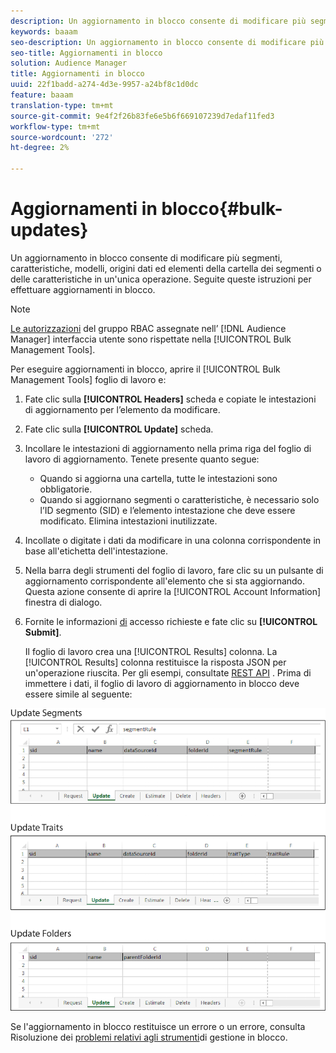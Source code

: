 ```yaml
---
description: Un aggiornamento in blocco consente di modificare più segmenti, caratteristiche, modelli, origini dati ed elementi della cartella dei segmenti o delle caratteristiche in un'unica operazione. Seguite queste istruzioni per effettuare aggiornamenti in blocco.
keywords: baaam
seo-description: Un aggiornamento in blocco consente di modificare più segmenti, caratteristiche, modelli, origini dati ed elementi della cartella dei segmenti o delle caratteristiche in un'unica operazione. Seguite queste istruzioni per effettuare aggiornamenti in blocco.
seo-title: Aggiornamenti in blocco
solution: Audience Manager
title: Aggiornamenti in blocco
uuid: 22f1badd-a274-4d3e-9957-a24bf8c1d0dc
feature: baaam
translation-type: tm+mt
source-git-commit: 9e4f2f26b83fe6e5b6f669107239d7edaf11fed3
workflow-type: tm+mt
source-wordcount: '272'
ht-degree: 2%

---
```



# Aggiornamenti in blocco{#bulk-updates}

Un aggiornamento in blocco consente di modificare più segmenti, caratteristiche, modelli, origini dati ed elementi della cartella dei segmenti o delle caratteristiche in un&#39;unica operazione. Seguite queste istruzioni per effettuare aggiornamenti in blocco.

<!-- 

t_bulk_updates.xml

 -->

>[!NOTE]
>
>[Le autorizzazioni](../../features/administration/administration-overview.md) del gruppo RBAC assegnate nell’ [!DNL Audience Manager] interfaccia utente sono rispettate nella [!UICONTROL Bulk Management Tools].

Per eseguire aggiornamenti in blocco, aprire il [!UICONTROL Bulk Management Tools] foglio di lavoro e:

1. Fate clic sulla **[!UICONTROL Headers]** scheda e copiate le intestazioni di aggiornamento per l’elemento da modificare.
2. Fate clic sulla **[!UICONTROL Update]** scheda.
3. Incollare le intestazioni di aggiornamento nella prima riga del foglio di lavoro di aggiornamento. Tenete presente quanto segue:

   * Quando si aggiorna una cartella, tutte le intestazioni sono obbligatorie.
   * Quando si aggiornano segmenti o caratteristiche, è necessario solo l’ID segmento (SID) e l’elemento intestazione che deve essere modificato. Elimina intestazioni inutilizzate.

4. Incollate o digitate i dati da modificare in una colonna corrispondente in base all&#39;etichetta dell&#39;intestazione.
5. Nella barra degli strumenti del foglio di lavoro, fare clic su un pulsante di aggiornamento corrispondente all&#39;elemento che si sta aggiornando.
Questa azione consente di aprire la [!UICONTROL Account Information] finestra di dialogo.

6. Fornite le informazioni [di](../../reference/bulk-management-tools/bulk-management-intro.md#auth-reqs) accesso richieste e fate clic su **[!UICONTROL Submit]**.

   Il foglio di lavoro crea una [!UICONTROL Results] colonna. La [!UICONTROL Results] colonna restituisce la risposta JSON per un&#39;operazione riuscita. Per gli esempi, consultate [REST API](../../api/rest-api-main/rest-api-main.md) . Prima di immettere i dati, il foglio di lavoro di aggiornamento in blocco deve essere simile al seguente:

![](assets/update.png)

Se l&#39;aggiornamento in blocco restituisce un errore o un errore, consulta Risoluzione dei [problemi relativi agli strumenti](../../reference/bulk-management-tools/bulk-troubleshooting.md)di gestione in blocco.
